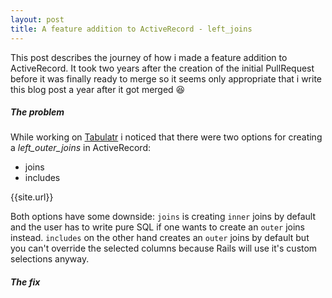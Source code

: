 ```yaml
---
layout: post
title: A feature addition to ActiveRecord - left_joins
---
```

This post describes the journey of how i made a feature addition to ActiveRecord.
It took two years after the creation of the initial PullRequest before it was
finally ready to merge so it seems only appropriate that i write this blog post
a year after it got merged :laughing:

##### The problem

While working on [Tabulatr](https://github.com/metaminded/tabulatr2) i noticed
that there were two options for creating a *left_outer_joins* in ActiveRecord:

- joins
- includes

{{site.url}}

Both options have some downside: `joins` is creating `inner` joins by default
and the user has to write pure SQL if one wants to create an `outer` joins instead.
`includes` on the other hand creates an `outer` joins by default but you can't
override the selected columns because Rails will use it's custom selections anyway.

##### The fix
